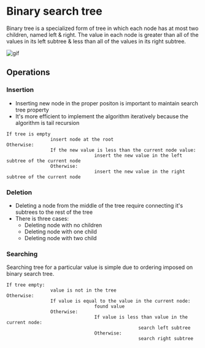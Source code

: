 # Binary search tree
Binary tree is a specialized form of tree in which each node has at most two children, named left & right.
The value in each node is greater than all of the values in its left subtree & less than all of the values in its right subtree.




![gif](http://108.61.119.12/wp-content/uploads/2014/10/binary-tree-1-search.gif)



## Operations

### Insertion

- Inserting new node in the proper positon is important to maintain search tree property
- It's more efficient to implement the algorithm iteratively because the algorithm is tail recursion

```
If tree is empty
				insert node at the root
Otherwise:
				If the new value is less than the current node value:
								insert the new value in the left subtree of the current node
				Otherwise:
								insert the new value in the right subtree of the current node
```


### Deletion
- Deleting a node from the middle of the tree require connecting it's subtrees to the rest of the tree
- There is three cases:
	- Deleting node with no children
	- Deleting node with one child
	- Deleting node with two child



### Searching
Searching tree for a particular value is simple due to ordering imposed on binary search tree.

```
If tree empty:
				value is not in the tree
Otherwise:
				If value is equal to the value in the current node:
								found value
				Otherwise:
								If value is less than value in the current node:
												search left subtree
								Otherwise:
												search right subtree
```
